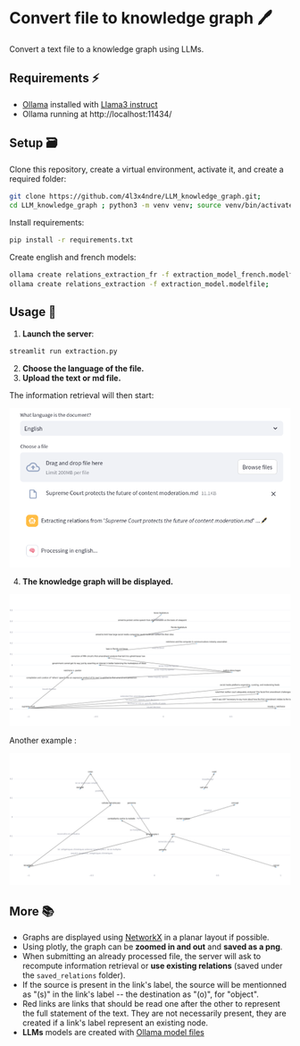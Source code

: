# Convert file to knowledge graph  🖊️

Convert a text file to a knowledge graph using LLMs.

## Requirements ⚡ 

- [Ollama](https://ollama.com/download) installed with [Llama3 instruct](https://ollama.com/library/llama3:instruct)
- Ollama running at http://localhost:11434/

## Setup  🗃️ 

Clone this repository, create a virtual environment, activate it, and create a required folder:

```bash
git clone https://github.com/4l3x4ndre/LLM_knowledge_graph.git;
cd LLM_knowledge_graph ; python3 -m venv venv; source venv/bin/activate; mkdir saved_relations
```

Install requirements:

```bash
pip install -r requirements.txt
```

Create english and french models:

```bash
ollama create relations_extraction_fr -f extraction_model_french.modelfile;
ollama create relations_extraction -f extraction_model.modelfile;
```

## Usage  🎉 

1. **Launch the server**:

```bash
streamlit run extraction.py
```


2. **Choose the language of the file.**
3. **Upload the text or md file.**

The information retrieval will then start:

![example top page](examples/example_top_page.png)

4. **The knowledge graph will be displayed.**

![example graph 1](examples/example_1.png)

Another example :

![example graph 2](examples/example_2.png)


## More  📚 

- Graphs are displayed using [NetworkX](https://networkx.org/) in a planar layout if possible.
- Using plotly, the graph can be **zoomed in and out** and **saved as a png**.
- When submitting an already processed file, the server will ask to recompute information retrieval or **use existing relations** (saved under the `saved_relations` folder).
- If the source is present in the link's label, the source will be mentionned as "(s)" in the link's label -- the destination as "(o)", for "object".
- Red links are links that should be read one after the other to represent the full statement of the text. They are not necessarily present, they are created if a link's label represent an existing node.
- **LLMs** models are created with [Ollama model files](https://github.com/ollama/ollama/blob/main/docs/modelfile.md)


